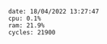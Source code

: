 

                date: 18/04/2022 13:27:47
                cpu: 0.1%
                ram: 21.9%
                cycles: 21900

                         